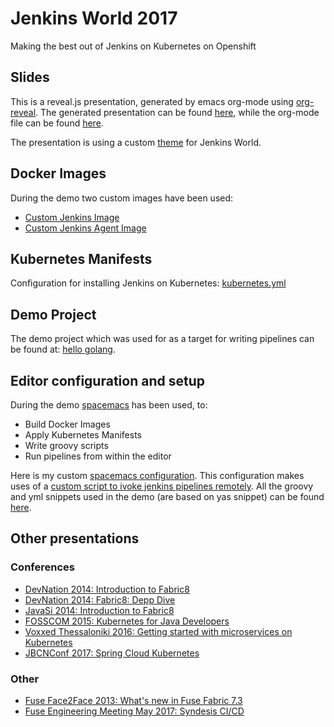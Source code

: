 # Jenkins World 2017
Making the best out of Jenkins on Kubernetes on Openshift

## Slides
This is a reveal.js presentation, generated by emacs org-mode using [org-reveal](https://github.com/yjwen/org-reveal).
The generated presentation can be found [here](index.html), while the org-mode file can be found [here](index.org).

The presentation is using a custom [theme](css/themes/jenkinsworld.css) for Jenkins World.

## Docker Images
During the demo two custom images have been used:
- [Custom Jenkins Image](workspace/images/jenkins/Dockerfile)
- [Custom Jenkins Agent Image](workspace/images/agent/Dockerfile)

## Kubernetes Manifests

Configuration for installing Jenkins on Kubernetes: [kubernetes.yml](workspace/kubernetes/kubernetes.yml)

## Demo Project

The demo project which was used for as a target for writing pipelines can be found at: [hello golang](https://github.com/iocanel/hello-go).

## Editor configuration and setup

During the demo [spacemacs](https://github.com/syl20bnr/spacemacs) has been used, to:

- Build Docker Images
- Apply Kubernetes Manifests
- Write groovy scripts
- Run pipelines from within the editor

Here is my custom [spacemacs configuration](workspace/editor/.spacemacs).
This configuration makes uses of a [custom script to ivoke jenkins pipelines remotely](workspace/editor/run-jenkins-pipeline).
All the groovy and yml snippets used in the demo (are based on yas snippet) can be found [here](workspace/editor/snippets).

## Other presentations
### Conferences

- [DevNation 2014: Introduction to Fabric8](https://github.com/iocanel/presentations/tree/2014-devnation-introduction-to-fabric8)
- [DevNation 2014: Fabric8: Depp Dive](https://github.com/iocanel/presentations/tree/2014-devnation-fabric8-deep-dive)
- [JavaSi 2014: Introduction to Fabric8](https://github.com/iocanel/presentations/tree/2014-javasi-introduction-to-fabric8)
- [FOSSCOM 2015: Kubernetes for Java Developers](https://github.com/iocanel/presentations/tree/2015-fosscom-kubernetes-for-java-developers)
- [Voxxed Thessaloniki 2016: Getting started with microservices on Kubernetes](https://github.com/iocanel/presentations/tree/2016-voxxed@thessaloniki-getting-started-with-microservices-on-kubernetes)
- [JBCNConf 2017: Spring Cloud Kubernetes](https://github.com/iocanel/presentations/tree/2017-jbcnconf-spring-cloud-kubernetes)
### Other
- [Fuse Face2Face 2013: What's new in Fuse Fabric 7.3](https://github.com/iocanel/presentations/tree/2013-fusef2f-whats-new-in-fuse-fabric-7-3)
- [Fuse Engineering Meeting May 2017: Syndesis CI/CD](https://github.com/iocanel/presentations/tree/2017-fuseeng-syndesis-ci-cd)
